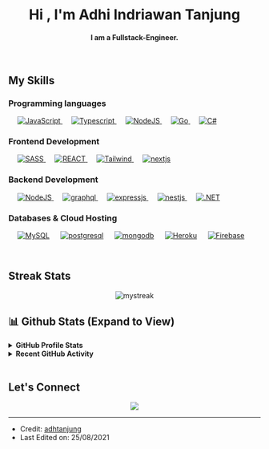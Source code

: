   
<h1 align="center">Hi , I'm Adhi Indriawan Tanjung 

<h4 align="center">I am a Fullstack-Engineer.</h4>
<br>

## My Skills

### Programming languages

<p align="left"> 
  &emsp; 
  <a href="https://developer.mozilla.org/en-US/docs/Web/JavaScript" target="_blank"> 
     <img alt="JavaScript" src="https://img.shields.io/badge/JavaScript-F7DF1E?style=for-the-badge&logo=javascript&logoColor=black">
   </a>
  &emsp;
  <a href="https://www.typescriptlang.org" target="_blank"> 
    <img alt="Typescript" src="https://img.shields.io/badge/TypeScript-007ACC?style=for-the-badge&logo=typescript&logoColor=white">
  </a>
  &emsp;
   <a href="https://nodejs.org" target="_blank">
    <img alt="NodeJS" src="https://img.shields.io/badge/Node.js-43853D?style=for-the-badge&logo=node.js&logoColor=white">
  </a>
   &emsp;
   <a href="https://go.dev/g" target="_blank">
    <img alt="Go" src="https://img.shields.io/badge/Go-00ADD8?style=for-the-badge&logo=go&logoColor=white">
  </a>
  &emsp;
  <a href="https://learn.microsoft.com/en-us/dotnet/csharp/" target="_blank">
    <img alt="C#" src="https://img.shields.io/badge/c%23-%23239120.svg?style=for-the-badge&logo=c-sharp&logoColor=white">
  </a>
</p>

###  Frontend Development
<p align="left"> 
 &emsp;
  <a href="https://sass-lang.com" target="_blank"> 
    <img alt="SASS" src="https://img.shields.io/badge/Sass-CC6699?style=for-the-badge&logo=sass&logoColor=white"/>
  </a>
 &emsp;
 <a href="https://reactjs.org" target="_blank"> 
    <img alt="REACT" src="https://img.shields.io/badge/React-20232A?style=for-the-badge&logo=react&logoColor=61DAFB"/>
  </a>
 &emsp;
 <a href="https://tailwindcss.com" target="_blank"> 
    <img alt="Tailwind" src="https://img.shields.io/badge/Tailwind_CSS-38B2AC?style=for-the-badge&logo=tailwind-css&logoColor=white"/>
  </a>
 &emsp;
 <a href="https://nextjs.org/" target="_blank"> 
    <img alt="nextjs" src="https://img.shields.io/badge/Next-black?style=for-the-badge&logo=next.js&logoColor=white"/>
  </a>
</p>

###  Backend Development
<p align="left">
&emsp;
   <a href="https://nodejs.org" target="_blank">
    <img alt="NodeJS" src="https://img.shields.io/badge/Node.js-43853D?style=for-the-badge&logo=node.js&logoColor=white"/>
  </a>
 &emsp;
 <a href="https://graphql.org/" target="_blank"> 
    <img alt="graphql" src="https://img.shields.io/badge/-GraphQL-E10098?style=for-the-badge&logo=graphql&logoColor=white"/>
  </a>
   &emsp;
 <a href="https://expressjs.com/" target="_blank"> 
    <img alt="expressjs" src="https://img.shields.io/badge/express.js-%23404d59.svg?style=for-the-badge&logo=express&logoColor=%2361DAFB"/>
  </a>
 &emsp;
 <a href="https://nestjs.com/" target="_blank"> 
    <img alt="nestjs" src="https://img.shields.io/badge/nestjs-%23E0234E.svg?style=for-the-badge&logo=nestjs&logoColor=white"/>
  </a>
  &emsp;
 <a href="#" target="_blank"> 
    <img alt=".NET" src="https://img.shields.io/badge/.NET-5C2D91?style=for-the-badge&logo=.net&logoColor=white"/>
 </a>
 
</p>

### Databases & Cloud Hosting
<p align="left">
  &emsp;
    <a href="https://www.mysql.com/"><img alt="MySQL" src="https://img.shields.io/badge/MySQL-00000F?style=for-the-badge&logo=mysql&logoColor=white"></a>
  &emsp;
    <a href="https://www.postgresql.org/"><img alt="postgresql" src ="https://img.shields.io/badge/PostgreSQL-316192?style=for-the-badge&logo=postgresql&logoColor=white"/></a>
  &emsp;
    <a href="https://www.mongodb.com/"><img alt="mongodb" src="https://img.shields.io/badge/MongoDB-4EA94B?style=for-the-badge&logo=mongodb&logoColor=white"></a>
  &emsp;
    <a href="https://www.heroku.com/"><img alt="Heroku" src="https://img.shields.io/badge/Heroku-430098?style=for-the-badge&logo=heroku&logoColor=white"></a>  
  &emsp;
    <a href="https://firebase.google.com/"><img alt="Firebase" src ="https://img.shields.io/badge/Firebase-%23316192.svg?logo=firebase&logoColor=white"></a>
 </p>
 
<br/>

##  Streak Stats

<p align="center"><img src="https://github-readme-streak-stats.herokuapp.com/?user=adhtanjung&theme=tokyonight" alt="mystreak"/></p>


## 📊 Github Stats (Expand to View) 


<details> 
  <summary><b> GitHub Profile Stats</b></summary>
  <br/>
  <p align="center">
    <img alt="adhtanjung's Github Stats" src="https://github-readme-stats.vercel.app/api?username=adhtanjung&show_icons=true&count_private=true&theme=tokyonight" height="192px"/>
<br/>
  &nbsp;
	  <img src="https://github-readme-stats.vercel.app/api/top-langs?username=adhtanjung&show_icons=true&locale=en&layout=compact&theme=tokyonight" alt="adhtanjung" height="192px"/>
  <br/>
  <b>Note:</b> Top languages is only a metric of the languages my public code consists of and doesn't reflect experience or skill level.
  </p>
</details>


<details>
  <summary><b>Recent GitHub Activity</b></summary>
  <br/>
   <a href="https://github.com/adhtanjung"><img alt="adhtanjung's Activity Graph" src="https://activity-graph.herokuapp.com/graph?username=adhtanjung&bg_color=14141e&color=2fa694&line=517ad3&point=FFFFFF&hide_border=false" /></a>
  <br/>

</details>

<br/>

##  Let's Connect
<p align="center">
	<a href="https://www.linkedin.com/in/adhitanjung/" target="_blank"><img src="https://img.shields.io/badge/linkedin-%230077B5.svg?style=for-the-badge&logo=linkedin&logoColor=white"/></a>
	
</p>

<hr/>

* Credit: [adhtanjung](https://github.com/adhtanjung)
* Last Edited on: 25/08/2021
